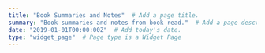 ```yaml
---
title: "Book Summaries and Notes"  # Add a page title.
summary: "Book summaries and notes from book read."  # Add a page description.
date: "2019-01-01T00:00:00Z"  # Add today's date.
type: "widget_page"  # Page type is a Widget Page
---
```


